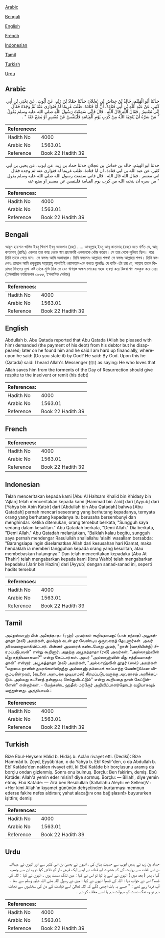 [Arabic](#arabic)

[Bengali](#bengali)

[English](#english)

[French](#french)

[Indonesian](#indonesian)

[Tamil](#tamil)

[Turkish](#turkish)

[Urdu](#urdu)

## Arabic


<div dir="rtl" lang="ar" style={{fontSize:'larger',backgroundColor:'#f8f9fa',padding:20}}>
حَدَّثَنَا أَبُو الْهَيْثَمِ، خَالِدُ بْنُ خِدَاشِ بْنِ عَجْلاَنَ حَدَّثَنَا حَمَّادُ بْنُ زَيْدٍ، عَنْ أَيُّوبَ، عَنْ يَحْيَى بْنِ أَبِي كَثِيرٍ، عَنْ عَبْدِ اللَّهِ بْنِ أَبِي قَتَادَةَ، أَنَّ أَبَا قَتَادَةَ، طَلَبَ غَرِيمًا لَهُ فَتَوَارَى عَنْهُ ثُمَّ وَجَدَهُ فَقَالَ إِنِّي مُعْسِرٌ ‏.‏ فَقَالَ آللَّهِ قَالَ آللَّهِ ‏.‏ قَالَ فَإِنِّي سَمِعْتُ رَسُولَ اللَّهِ صلى الله عليه وسلم يَقُولُ ‏ "‏ مَنْ سَرَّهُ أَنْ يُنْجِيَهُ اللَّهُ مِنْ كُرَبِ يَوْمِ الْقِيَامَةِ فَلْيُنَفِّسْ عَنْ مُعْسِرٍ أَوْ يَضَعْ عَنْهُ ‏"‏ ‏.‏
</div>
<div style={{backgroundColor:'#f8f9fa',padding:20, marginBottom: 10}}><table> <thead> <tr> <th>References:</th> <th></th> </tr> </thead> <tbody><tr><td>Hadith No</td><td>4000</td></tr><tr><td>Arabic No</td><td>1563.01</td></tr><tr><td>Reference</td><td>Book 22 Hadith 39</td></tr></tbody></table></div>


<div dir="rtl" lang="ar" style={{fontSize:'larger',backgroundColor:'#f8f9fa',padding:20}}>
حدثنا ابو الهيثم، خالد بن خداش بن عجلان حدثنا حماد بن زيد، عن ايوب، عن يحيى بن ابي كثير، عن عبد الله بن ابي قتادة، ان ابا قتادة، طلب غريما له فتوارى عنه ثم وجده فقال اني معسر . فقال الله قال الله . قال فاني سمعت رسول الله صلى الله عليه وسلم يقول " من سره ان ينجيه الله من كرب يوم القيامة فلينفس عن معسر او يضع عنه
</div>
<div style={{backgroundColor:'#f8f9fa',padding:20, marginBottom: 10}}><table> <thead> <tr> <th>References:</th> <th></th> </tr> </thead> <tbody><tr><td>Hadith No</td><td>4000</td></tr><tr><td>Arabic No</td><td>1563.01</td></tr><tr><td>Reference</td><td>Book 22 Hadith 39</td></tr></tbody></table></div>

## Bengali


<div dir="ltr" lang="bn" style={{fontSize:'larger',backgroundColor:'#f8f9fa',padding:20}}>
আবূল হায়সাম খালিদ ইবনু খিদাশ ইবনু আজলান (রহঃ) ..... আবদুল্লাহ্ ইবনু আবূ কাতাদাহ্ (রহঃ) হতে বর্ণিত যে, আবূ কাতাদাহ্ (রাযিঃ) একবার তার কাছ থেকে ঋণ গ্রহণকারী একজনকে খোঁজ করেন। সে তার থেকে লুকিয়ে ছিল। পরে তিনি তাকে পেয়ে যান। সে বললঃ আমি অভাবগ্রস্ত। তিনি বললেনঃ আল্লাহর শপথ! সে বললঃ আল্লাহর শপথ। তিনি বললেনঃ তাহলে আমি রসূলুল্লাহ সাল্লাল্লাহু আলাইহি ওয়াসাল্লাম-কে বলতে শুনেছিঃ যে ব্যক্তি এটা চায় যে, আল্লাহ তাকে কিয়ামত দিবসের দুঃখ-কষ্ট থেকে মুক্তি দিক সে যেন ঋণগ্রস্ত অক্ষম লোকের সহজ ব্যবস্থা করে কিংবা ঋণ মওকুফ করে দেয়। (ইসলামিক ফাউন্ডেশন ৩৮৫৫, ইসলামিক সেন্টার)
</div>
<div style={{backgroundColor:'#f8f9fa',padding:20, marginBottom: 10}}><table> <thead> <tr> <th>References:</th> <th></th> </tr> </thead> <tbody><tr><td>Hadith No</td><td>4000</td></tr><tr><td>Arabic No</td><td>1563.01</td></tr><tr><td>Reference</td><td>Book 22 Hadith 39</td></tr></tbody></table></div>

## English


<div dir="ltr" lang="en" style={{fontSize:'larger',backgroundColor:'#f8f9fa',padding:20}}>
Abdullah b. Abu Qatada reported that Abu Qatada (Allah be pleased with him) demanded (the payment of his debt) from his debtor but he disappeared; later on he found him and he said:I am hard up financially, whereupon he said: (Do you state it) by God? He said: By God. Upon this he (Qatada) said: I heard Allah's Messenger (ﷺ) as saying: He who loves that Allah saves him from the torments of the Day of Resurrection should give respite to the insolvent or remit (his debt)
</div>
<div style={{backgroundColor:'#f8f9fa',padding:20, marginBottom: 10}}><table> <thead> <tr> <th>References:</th> <th></th> </tr> </thead> <tbody><tr><td>Hadith No</td><td>4000</td></tr><tr><td>Arabic No</td><td>1563.01</td></tr><tr><td>Reference</td><td>Book 22 Hadith 39</td></tr></tbody></table></div>

## French


<div dir="ltr" lang="fr" style={{fontSize:'larger',backgroundColor:'#f8f9fa',padding:20}}>

</div>
<div style={{backgroundColor:'#f8f9fa',padding:20, marginBottom: 10}}><table> <thead> <tr> <th>References:</th> <th></th> </tr> </thead> <tbody><tr><td>Hadith No</td><td>4000</td></tr><tr><td>Arabic No</td><td>1563.01</td></tr><tr><td>Reference</td><td>Book 22 Hadith 39</td></tr></tbody></table></div>

## Indonesian


<div dir="ltr" lang="id" style={{fontSize:'larger',backgroundColor:'#f8f9fa',padding:20}}>
Telah menceritakan kepada kami [Abu Al Haitsam Khalid bin Khidasy bin 'Ajlan] telah menceritakan kepada kami [Hammad bin Zaid] dari [Ayyub] dari [Yahya bin Abin Katsir] dari [Abdullah bin Abu Qatadah] bahwa [Abu Qatadah] pernah mencari seseorang yang berhutang kepadanya, ternyata orang yang berhutang kepadanya itu berusaha bersembunyi dan menghindar. Ketika ditemukan, orang tersebut berkata, "Sungguh saya sedang dalam kesulitan." Abu Qatadah berkata, "Demi Allah." Dia berkata, "Demi Allah." Abu Qatadah melanjutkan, "Baiklah kalau begitu, sungguh saya pernah mendengar Rasulullah shallallahu 'alaihi wasallam bersabda: "Barangsiapa ingin diselamatkan Allah dari kesusahan hari Kiamat, maka hendaklah ia memberi tangguhan kepada orang yang kesulitan, atau membebaskan hutangnya." Dan telah menceritakan kepadaku [Abu At Thahir] telah mengabarkan kepada kami [Ibnu Wahb] telah mengabarkan kepadaku [Jarir bin Hazim] dari [Ayyub] dengan sanad-sanad ini, seperti hadits tersebut
</div>
<div style={{backgroundColor:'#f8f9fa',padding:20, marginBottom: 10}}><table> <thead> <tr> <th>References:</th> <th></th> </tr> </thead> <tbody><tr><td>Hadith No</td><td>4000</td></tr><tr><td>Arabic No</td><td>1563.01</td></tr><tr><td>Reference</td><td>Book 22 Hadith 39</td></tr></tbody></table></div>

## Tamil


<div dir="ltr" lang="ta" style={{fontSize:'larger',backgroundColor:'#f8f9fa',padding:20}}>
அப்துல்லாஹ் பின் அபீகத்தாதா (ரஹ்) அவர்கள் கூறியதாவது: (என் தந்தை) அபூகத்தாதா (ரலி) அவர்கள், தமக்குக் கடன் தர வேண்டிய ஒருவரைத் தேடினார்கள். அவர் தலைமறைவாகிவிட்டார். பின்னர் அவரைக் கண்டபோது அவர், "நான் (வசதியின்றி) சிரமப்படுபவன்" என்று கூறினார். அதற்கு அபூகத்தாதா (ரலி) அவர்கள், "அல்லாஹ்வின் மீது சத்தியமாகவா?" என்று கேட்டார்கள். அவர் "அல்லாஹ்வின் மீது சத்தியமாகத்தான்" என்றார். அபூகத்தாதா (ரலி) அவர்கள், "அல்லாஹ்வின் தூதர் (ஸல்) அவர்கள் "மறுமை நாளின் துயரங்களிலிருந்து அல்லாஹ் தம்மைக் காப்பாற்ற வேண்டுமென விரும்புகின்றவர், (கடனை அடைக்க முடியாமல்) சிரமப்படுபவருக்கு அவகாசம் அளிக்கட்டும். அல்லது கடனைத் தள்ளுபடி செய்துவிடட்டும்" என்று கூறியதை நான் கேட்டுள்ளேன்" என்றார்கள். - மேற்கண்ட ஹதீஸ் மற்றோர் அறிவிப்பாளர்தொடர் வழியாகவும் வந்துள்ளது. அத்தியாயம் :
</div>
<div style={{backgroundColor:'#f8f9fa',padding:20, marginBottom: 10}}><table> <thead> <tr> <th>References:</th> <th></th> </tr> </thead> <tbody><tr><td>Hadith No</td><td>4000</td></tr><tr><td>Arabic No</td><td>1563.01</td></tr><tr><td>Reference</td><td>Book 22 Hadith 39</td></tr></tbody></table></div>

## Turkish


<div dir="ltr" lang="tr" style={{fontSize:'larger',backgroundColor:'#f8f9fa',padding:20}}>
Bize Ebul-Heysem Hâlid b. Hidâş b. Aclân rivayet etti. (Dediki): Bize Hammâd b. Zeyd, Eyyûb'dan, o da Yahya b. Ebî Kesîr'den, o da Abdullah b. Ebî Katâde'den naklen rivayet etti, ki Ebû Katâde bir borçlusunu aramış da borçlu ondan gizlenmiş. Sonra onu bulmuş. Borçlu: Ben fakirim, demiş. Ebû Katâde: Allah'a yemin eder misin? diye sormuş. Borçlu: — Billahi, diye yemin etmiş. Ebû Katâde: — Zîrâ ben Resûlullah (Sallallahu Aleyhi ve Sellem)V : «Her kimi Allah'ın kıyamet gününün dehşetinden kurtarması memnun ederse fakire nefes aldırsın; yahut alacağını ona bağışlasın!» buyururken işittim; demiş
</div>
<div style={{backgroundColor:'#f8f9fa',padding:20, marginBottom: 10}}><table> <thead> <tr> <th>References:</th> <th></th> </tr> </thead> <tbody><tr><td>Hadith No</td><td>4000</td></tr><tr><td>Arabic No</td><td>1563.01</td></tr><tr><td>Reference</td><td>Book 22 Hadith 39</td></tr></tbody></table></div>

## Urdu


<div dir="rtl" lang="ur" style={{fontSize:'larger',backgroundColor:'#f8f9fa',padding:20}}>
حماد بن زید نے ہمیں ایوب سے حدیث بیان کی ، انہوں نے یحییٰ بن ابی کثیر سے اور انہوں نے عبداللہ بن ابی قتادہ سے روایت کی کہ حضرت ابو قتادہ نے اپنے ایک قرض دار کو تلاش کیا تو وہ ان سے چھپ گیا ، پھر ( بعد میں ) انہوں نے اسے پا لیا تو اس نے کہا : میں تنگ دست ہوں ۔ انہوں نے کہا : اللہ کی قسم؟ اس نے جواب دیا : اللہ کی قسم! انہوں نے کہا : میں نے رسول اللہ صلی اللہ علیہ وسلم سے سنا ، آپ فرما رہے تھے : " جسے یہ بات اچھی لگے کہ اللہ تعالیٰ اسے قیامت کے دن کی سختیوں سے نجات دے تو وہ تنگ دست کو سہولت دے یا اسے معاف کر دے ۔
</div>
<div style={{backgroundColor:'#f8f9fa',padding:20, marginBottom: 10}}><table> <thead> <tr> <th>References:</th> <th></th> </tr> </thead> <tbody><tr><td>Hadith No</td><td>4000</td></tr><tr><td>Arabic No</td><td>1563.01</td></tr><tr><td>Reference</td><td>Book 22 Hadith 39</td></tr></tbody></table></div>